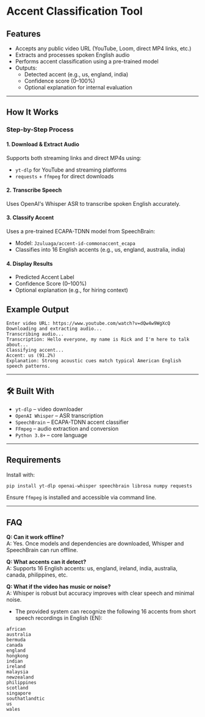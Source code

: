 #  Accent Classification Tool

##  Features

- Accepts any public video URL (YouTube, Loom, direct MP4 links, etc.)
- Extracts and processes spoken English audio
- Performs accent classification using a pre-trained model
- Outputs:
  - Detected accent (e.g., us, england, india)
  - Confidence score (0–100%)
  - Optional explanation for internal evaluation

---

##  How It Works

### Step-by-Step Process

#### 1. Download & Extract Audio

Supports both streaming links and direct MP4s using:
- `yt-dlp` for YouTube and streaming platforms
- `requests` + `ffmpeg` for direct downloads

#### 2. Transcribe Speech

Uses OpenAI's Whisper ASR to transcribe spoken English accurately.

#### 3. Classify Accent

Uses a pre-trained ECAPA-TDNN model from SpeechBrain:
- Model: `Jzuluaga/accent-id-commonaccent_ecapa`
- Classifies into 16 English accents (e.g., us, england, australia, india)

#### 4. Display Results

- Predicted Accent Label
- Confidence Score (0–100%)
- Optional explanation (e.g., for hiring context)



##  Example Output

```
Enter video URL: https://www.youtube.com/watch?v=dQw4w9WgXcQ
Downloading and extracting audio...
Transcribing audio...
Transcription: Hello everyone, my name is Rick and I'm here to talk about...
Classifying accent...
Accent: us (91.2%)
Explanation: Strong acoustic cues match typical American English speech patterns.
```

---

## 🛠 Built With

- `yt-dlp` – video downloader
- `OpenAI Whisper` – ASR transcription
- `SpeechBrain` – ECAPA-TDNN accent classifier
- `FFmpeg` – audio extraction and conversion
- `Python 3.8+` – core language

---

##  Requirements

Install with:

```bash
pip install yt-dlp openai-whisper speechbrain librosa numpy requests
```

Ensure `ffmpeg` is installed and accessible via command line.

---

##  FAQ

**Q: Can it work offline?**  
A: Yes. Once models and dependencies are downloaded, Whisper and SpeechBrain can run offline.

**Q: What accents can it detect?**  
A: Supports 16 English accents: us, england, ireland, india, australia, canada, philippines, etc.

**Q: What if the video has music or noise?**  
A: Whisper is robust but accuracy improves with clear speech and minimal noise.

- The provided system can recognize the following 16 accents from short speech recordings in English (EN):
```
african
australia
bermuda
canada
england
hongkong
indian
ireland
malaysia
newzealand
philippines
scotland
singapore
southatlandtic
us
wales
```
